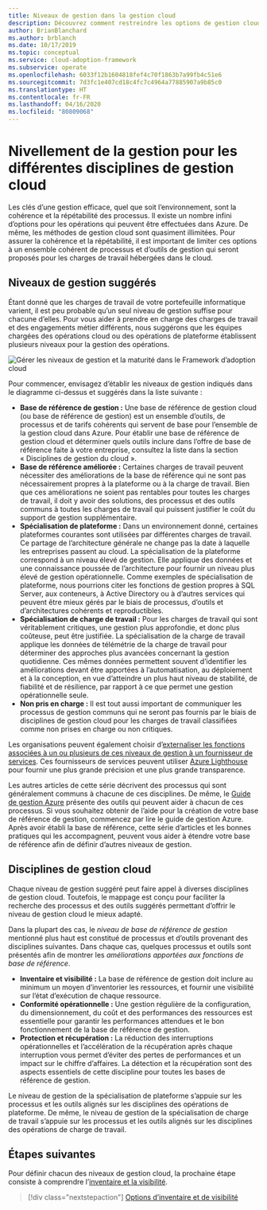 ```yaml
---
title: Niveaux de gestion dans la gestion cloud
description: Découvrez comment restreindre les options de gestion cloud à un ensemble cohérent de processus et d’outils que vous pouvez proposer pour les charges de travail hébergées dans le cloud.
author: BrianBlanchard
ms.author: brblanch
ms.date: 10/17/2019
ms.topic: conceptual
ms.service: cloud-adoption-framework
ms.subservice: operate
ms.openlocfilehash: 6033f12b1604818fef4c70f1863b7a99fb4c51e6
ms.sourcegitcommit: 7d3fc1e407cd18c4fc7c4964a77885907a9b85c0
ms.translationtype: HT
ms.contentlocale: fr-FR
ms.lasthandoff: 04/16/2020
ms.locfileid: "80809068"
---
```

# <a name="management-leveling-across-cloud-management-disciplines"></a>Nivellement de la gestion pour les différentes disciplines de gestion cloud

Les clés d’une gestion efficace, quel que soit l’environnement, sont la cohérence et la répétabilité des processus. Il existe un nombre infini d’options pour les opérations qui peuvent être effectuées dans Azure. De même, les méthodes de gestion cloud sont quasiment illimitées. Pour assurer la cohérence et la répétabilité, il est important de limiter ces options à un ensemble cohérent de processus et d’outils de gestion qui seront proposés pour les charges de travail hébergées dans le cloud.

## <a name="suggested-management-levels"></a>Niveaux de gestion suggérés

Étant donné que les charges de travail de votre portefeuille informatique varient, il est peu probable qu’un seul niveau de gestion suffise pour chacune d’elles. Pour vous aider à prendre en charge des charges de travail et des engagements métier différents, nous suggérons que les équipes chargées des opérations cloud ou des opérations de plateforme établissent plusieurs niveaux pour la gestion des opérations.

![Gérer les niveaux de gestion et la maturité dans le Framework d’adoption cloud](../../_images/manage/cloud-management-maturity.png)

Pour commencer, envisagez d’établir les niveaux de gestion indiqués dans le diagramme ci-dessus et suggérés dans la liste suivante :

- **Base de référence de gestion :** Une base de référence de gestion cloud (ou base de référence de gestion) est un ensemble d’outils, de processus et de tarifs cohérents qui servent de base pour l’ensemble de la gestion cloud dans Azure. Pour établir une base de référence de gestion cloud et déterminer quels outils inclure dans l’offre de base de référence faite à votre entreprise, consultez la liste dans la section « Disciplines de gestion du cloud ».
- **Base de référence améliorée :** Certaines charges de travail peuvent nécessiter des améliorations de la base de référence qui ne sont pas nécessairement propres à la plateforme ou à la charge de travail. Bien que ces améliorations ne soient pas rentables pour toutes les charges de travail, il doit y avoir des solutions, des processus et des outils communs à toutes les charges de travail qui puissent justifier le coût du support de gestion supplémentaire.
- **Spécialisation de plateforme :** Dans un environnement donné, certaines plateformes courantes sont utilisées par différentes charges de travail. Ce partage de l’architecture générale ne change pas la date à laquelle les entreprises passent au cloud. La spécialisation de la plateforme correspond à un niveau élevé de gestion. Elle applique des données et une connaissance poussée de l’architecture pour fournir un niveau plus élevé de gestion opérationnelle. Comme exemples de spécialisation de plateforme, nous pourrions citer les fonctions de gestion propres à SQL Server, aux conteneurs, à Active Directory ou à d’autres services qui peuvent être mieux gérés par le biais de processus, d’outils et d’architectures cohérents et reproductibles.
- **Spécialisation de charge de travail :** Pour les charges de travail qui sont véritablement critiques, une gestion plus approfondie, et donc plus coûteuse, peut être justifiée. La spécialisation de la charge de travail applique les données de télémétrie de la charge de travail pour déterminer des approches plus avancées concernant la gestion quotidienne. Ces mêmes données permettent souvent d’identifier les améliorations devant être apportées à l’automatisation, au déploiement et à la conception, en vue d’atteindre un plus haut niveau de stabilité, de fiabilité et de résilience, par rapport à ce que permet une gestion opérationnelle seule.
- **Non pris en charge :** Il est tout aussi important de communiquer les processus de gestion communs qui ne seront pas fournis par le biais de disciplines de gestion cloud pour les charges de travail classifiées comme non prises en charge ou non critiques.

Les organisations peuvent également choisir d’[externaliser les fonctions associées à un ou plusieurs de ces niveaux de gestion à un fournisseur de services](https://aka.ms/adopt/partneroffers). Ces fournisseurs de services peuvent utiliser [Azure Lighthouse](https://azure.com/lighthouse) pour fournir une plus grande précision et une plus grande transparence.

Les autres articles de cette série décrivent des processus qui sont généralement communs à chacune de ces disciplines.
De même, le [Guide de gestion Azure](../azure-management-guide/index.md) présente des outils qui peuvent aider à chacun de ces processus. Si vous souhaitez obtenir de l’aide pour la création de votre base de référence de gestion, commencez par lire le guide de gestion Azure. Après avoir établi la base de référence, cette série d’articles et les bonnes pratiques qui les accompagnent, peuvent vous aider à étendre votre base de référence afin de définir d’autres niveaux de gestion.

## <a name="cloud-management-disciplines"></a>Disciplines de gestion cloud

Chaque niveau de gestion suggéré peut faire appel à diverses disciplines de gestion cloud. Toutefois, le mappage est conçu pour faciliter la recherche des processus et des outils suggérés permettant d’offrir le niveau de gestion cloud le mieux adapté.

Dans la plupart des cas, le *niveau de base de référence de gestion* mentionné plus haut est constitué de processus et d’outils provenant des disciplines suivantes. Dans chaque cas, quelques processus et outils sont présentés afin de montrer les *améliorations apportées aux fonctions de base de référence*.

- **Inventaire et visibilité :** La base de référence de gestion doit inclure au minimum un moyen d’inventorier les ressources, et fournir une visibilité sur l’état d’exécution de chaque ressource.
- **Conformité opérationnelle :** Une gestion régulière de la configuration, du dimensionnement, du coût et des performances des ressources est essentielle pour garantir les performances attendues et le bon fonctionnement de la base de référence de gestion.
- **Protection et récupération :** La réduction des interruptions opérationnelles et l’accélération de la récupération après chaque interruption vous permet d’éviter des pertes de performances et un impact sur le chiffre d’affaires. La détection et la récupération sont des aspects essentiels de cette discipline pour toutes les bases de référence de gestion.

Le niveau de gestion de la spécialisation de plateforme s’appuie sur les processus et les outils alignés sur les disciplines des opérations de plateforme. De même, le niveau de gestion de la spécialisation de charge de travail s’appuie sur les processus et les outils alignés sur les disciplines des opérations de charge de travail.

## <a name="next-steps"></a>Étapes suivantes

Pour définir chacun des niveaux de gestion cloud, la prochaine étape consiste à comprendre l’[inventaire et la visibilité](./inventory.md).

> [!div class="nextstepaction"]
> [Options d’inventaire et de visibilité](./inventory.md)
